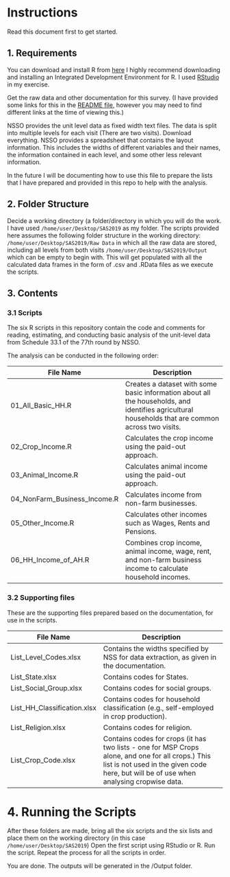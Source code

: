 # Instructions

Read this document first to get started.

## 1. Requirements

You can download and install R from [here](https://cloud.r-project.org/)
I highly recommend downloading and installing an Integrated Development Environment for R. I used [RStudio](https://posit.co/products/open-source/rstudio/) in my exercise.

Get the raw data and other documentation for this survey. (I have provided some links for this in the [README file](https://github.com/s7u512/NSSO-77-SAS/blob/main/README.md), however you may need to find different links at the time of viewing this.)

NSSO provides the unit level data as fixed width text files. The data is split into multiple levels for each visit (There are two visits). Download everything. 
NSSO provides a spreadsheet that contains the layout information. This includes the widths of different variables and their names, the information contained in each level, and some other less relevant information.

In the future I will be documenting how to use this file to prepare the lists that I have prepared and provided in this repo to help with the analysis.

## 2. Folder Structure

Decide a working directory (a folder/directory in which you will do the work. I have used `/home/user/Desktop/SAS2019` as my folder.
The scripts provided here assumes the following folder structure in the working directory:
`/home/user/Desktop/SAS2019/Raw Data` in which all the raw data are stored, including all levels from both visits
`/home/user/Desktop/SAS2019/Output` which can be empty to begin with. This will get populated with all the calculated data frames in the form of .csv and .RData files as we execute the scripts.



## 3. Contents

### 3.1 Scripts 

The six R scripts in this repository contain the code and comments for reading, estimating, and conducting basic analysis of the unit-level data from Schedule 33.1 of the 77th round by NSSO. 

The analysis can be conducted in the following order:

| File Name               | Description                                                                                     |
|------------------------|-------------------------------------------------------------------------------------------------|
| 01_All_Basic_HH.R         | Creates a dataset with some basic information about all the households, and identifies agricultural households that are common across two visits. |
| 02_Crop_Income.R           | Calculates the crop income using the paid-out approach.                              |
| 03_Animal_Income.R         | Calculates animal income using the paid-out approach.                                 |
| 04_NonFarm_Business_Income.R | Calculates income from non-farm businesses.                                           |
| 05_Other_Income.R          | Calculates other incomes such as Wages, Rents and Pensions.                           |
| 06_HH_Income_of_AH.R       | Combines crop income, animal income, wage, rent, and non-farm business income to calculate household incomes. |


### 3.2 Supporting files

These are the supporting files prepared based on the documentation, for use in the scripts. 

| File Name                    | Description                                                                                                                               |
|------------------------------|-------------------------------------------------------------------------------------------------------------------------------------------|
| List_Level_Codes.xlsx        | Contains the widths specified by NSS for data extraction, as given in the documentation. |
| List_State.xlsx              | Contains codes for States.                                                                                                                |
| List_Social_Group.xlsx       | Contains codes for social groups.                                                                                                          |
| List_HH_Classification.xlsx | Contains codes for household classification (e.g., self-employed in crop production).                                                      |
| List_Religion.xlsx           | Contains codes for religion.                                                                                                               |
| List_Crop_Code.xlsx          | Contains codes for crops (it has two lists - one for MSP Crops alone, and one for all crops.) This list is not used in the given code here, but will be of use when analysing cropwise data. |





# 4. Running the Scripts

After these folders are made, bring all the six scripts and the six lists and place them on the working directory (in this case `/home/user/Desktop/SAS2019`)
Open the first script using RStudio or R. 
Run the script. 
Repeat the process for all the scripts in order.

You are done. 
The outputs will be generated in the /Output folder.
